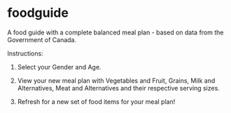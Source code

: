 # foodguide
A food guide with a complete balanced meal plan - based on data from the Government of Canada.


Instructions:
1.  Select your Gender and Age.

2.  View your new meal plan with Vegetables and Fruit, Grains, Milk and Alternatives, 
Meat and Alternatives and their respective serving sizes.

3. Refresh for a new set of food items for your meal plan!

